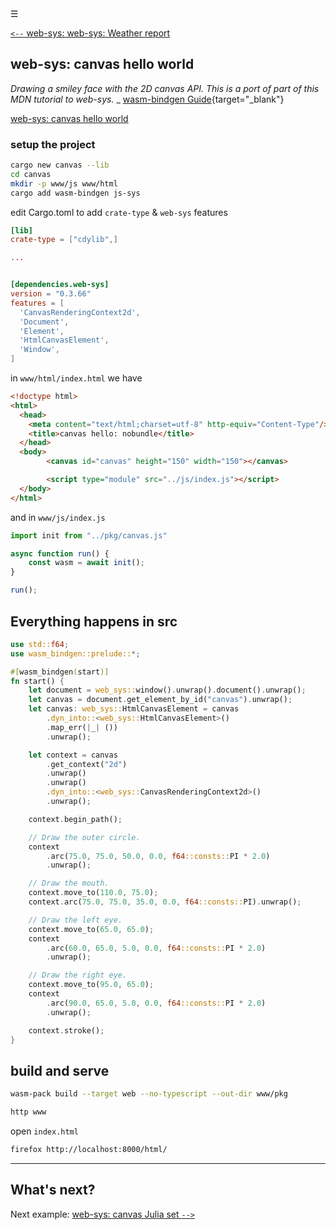 <div class="navbar"><a class="openbtn" onclick="openNav()">&#9776;</a></div>
<main>

[`<--` web-sys: web-sys: Weather report](./010.weather_report.html)


## web-sys: canvas hello world

*Drawing a smiley face with the 2D canvas API. This is a port of part of this MDN tutorial to web-sys.*
_ [wasm-bindgen Guide](https://rustwasm.github.io/wasm-bindgen/examples/2d-canvas.html){target="_blank"}

[web-sys: canvas hello world](https://github.com/rustwasm/wasm-bindgen/tree/master/examples/canvas)

### setup the project

```sh
cargo new canvas --lib
cd canvas
mkdir -p www/js www/html
cargo add wasm-bindgen js-sys

```

edit Cargo.toml to add `crate-type` & `web-sys` features

```toml
[lib]
crate-type = ["cdylib",]

...


[dependencies.web-sys]
version = "0.3.66"
features = [
  'CanvasRenderingContext2d',
  'Document',
  'Element',
  'HtmlCanvasElement',
  'Window',
]

```


in `www/html/index.html` we have

```html
<!doctype html>
<html>
  <head>
    <meta content="text/html;charset=utf-8" http-equiv="Content-Type"/>
    <title>canvas hello: nobundle</title>
  </head>
  <body>
        <canvas id="canvas" height="150" width="150"></canvas>

        <script type="module" src="../js/index.js"></script>
  </body>
</html>
```

and in `www/js/index.js`

```js
import init from "../pkg/canvas.js"

async function run() {
    const wasm = await init();
}

run();
```

## Everything happens in src

```rust
use std::f64;
use wasm_bindgen::prelude::*;

#[wasm_bindgen(start)]
fn start() {
    let document = web_sys::window().unwrap().document().unwrap();
    let canvas = document.get_element_by_id("canvas").unwrap();
    let canvas: web_sys::HtmlCanvasElement = canvas
        .dyn_into::<web_sys::HtmlCanvasElement>()
        .map_err(|_| ())
        .unwrap();

    let context = canvas
        .get_context("2d")
        .unwrap()
        .unwrap()
        .dyn_into::<web_sys::CanvasRenderingContext2d>()
        .unwrap();

    context.begin_path();

    // Draw the outer circle.
    context
        .arc(75.0, 75.0, 50.0, 0.0, f64::consts::PI * 2.0)
        .unwrap();

    // Draw the mouth.
    context.move_to(110.0, 75.0);
    context.arc(75.0, 75.0, 35.0, 0.0, f64::consts::PI).unwrap();

    // Draw the left eye.
    context.move_to(65.0, 65.0);
    context
        .arc(60.0, 65.0, 5.0, 0.0, f64::consts::PI * 2.0)
        .unwrap();

    // Draw the right eye.
    context.move_to(95.0, 65.0);
    context
        .arc(90.0, 65.0, 5.0, 0.0, f64::consts::PI * 2.0)
        .unwrap();

    context.stroke();
}

```

## build and serve

```sh
wasm-pack build --target web --no-typescript --out-dir www/pkg

http www
```

open `index.html`

```sh
firefox http://localhost:8000/html/
```
---


## What's next?

Next example: [web-sys: canvas Julia set `-->`](./012.julia_set.html)

</main>
<script src="https://lerina.github.io/js/toc.js"></script>
<script>
let anchor= document.createElement('a');
anchor.href="javascript:closeNav()"; //void(0)"; //anchor[0].onclick = closeNav();
anchor.className = "closebtn";  
anchor.innerHTML="&times;";
document.getElementById("TOC").prepend(anchor);

let navCrumbs= document.createElement('div');
navCrumbs.className = "hover-nav";
navCrumbs.innerHTML = `
<div class="hover-nav">
<ul>
<li><a href="../../../../index.html">⇦ home</a></li>
<li><a href="../index.html">hello_world</a></li>
</ul>
</div>`;
document.getElementById("TOC").prepend(navCrumbs); 
</script>

